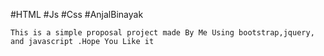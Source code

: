 #HTML 
#Js
#Css
#AnjalBinayak

    This is a simple proposal project made By Me Using bootstrap,jquery, and javascript .Hope You Like it
